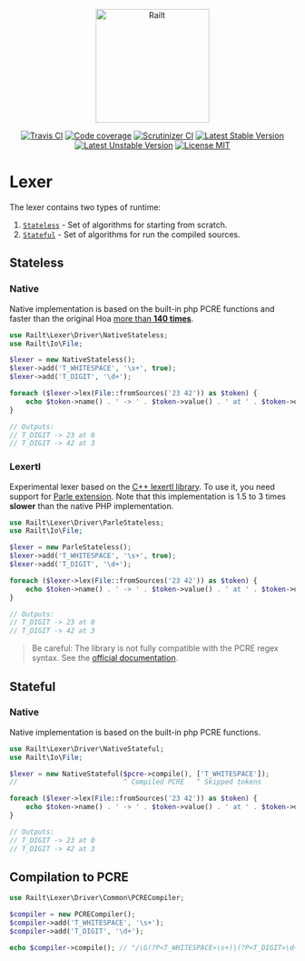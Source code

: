<p align="center">
    <img src="https://railt.org/images/logo-dark.svg" width="200" alt="Railt" />
</p>

<p align="center">
    <a href="https://travis-ci.org/railt/lexer"><img src="https://travis-ci.org/railt/lexer.svg?branch=master" alt="Travis CI" /></a>
    <a href="https://scrutinizer-ci.com/g/railt/lexer/?branch=master"><img src="https://scrutinizer-ci.com/g/railt/lexer/badges/coverage.png?b=master" alt="Code coverage" /></a>
    <a href="https://scrutinizer-ci.com/g/railt/lexer/?branch=master"><img src="https://scrutinizer-ci.com/g/railt/lexer/badges/quality-score.png?b=master" alt="Scrutinizer CI" /></a>
    <a href="https://packagist.org/packages/railt/lexer"><img src="https://poser.pugx.org/railt/lexer/version" alt="Latest Stable Version"></a>
    <a href="https://packagist.org/packages/railt/lexer"><img src="https://poser.pugx.org/railt/lexer/v/unstable" alt="Latest Unstable Version"></a>
    <a href="https://raw.githubusercontent.com/railt/lexer/master/LICENSE.md"><img src="https://poser.pugx.org/railt/lexer/license" alt="License MIT"></a>
</p>

# Lexer

The lexer contains two types of runtime:
1) [`Stateless`](#stateless) - Set of algorithms for starting from scratch.
2) [`Stateful`](#stateful) - Set of algorithms for run the compiled sources.

## Stateless

### Native

Native implementation is based on the built-in php PCRE functions and faster 
than the original Hoa [more than **140 times**](https://github.com/hoaproject/Compiler/issues/81).

```php
use Railt\Lexer\Driver\NativeStateless;
use Railt\Io\File;

$lexer = new NativeStateless();
$lexer->add('T_WHITESPACE', '\s+', true);
$lexer->add('T_DIGIT', '\d+');

foreach ($lexer->lex(File::fromSources('23 42')) as $token) {
    echo $token->name() . ' -> ' . $token->value() . ' at ' . $token->offset() . "\n";
}

// Outputs:
// T_DIGIT -> 23 at 0
// T_DIGIT -> 42 at 3
```

### Lexertl

Experimental lexer based on the 
[C++ lexertl library](https://github.com/BenHanson/lexertl). To use it, you 
need support for [Parle extension](http://php.net/manual/en/book.parle.php).
Note that this implementation is 1.5 to 3 times **slower** than the native 
PHP implementation.

```php
use Railt\Lexer\Driver\ParleStateless;
use Railt\Io\File;

$lexer = new ParleStateless();
$lexer->add('T_WHITESPACE', '\s+', true);
$lexer->add('T_DIGIT', '\d+');

foreach ($lexer->lex(File::fromSources('23 42')) as $token) {
    echo $token->name() . ' -> ' . $token->value() . ' at ' . $token->offset() . "\n";
}

// Outputs:
// T_DIGIT -> 23 at 0
// T_DIGIT -> 42 at 3
```

> Be careful: The library is not fully compatible with the PCRE regex 
syntax. See the [official documentation](http://www.benhanson.net/lexertl.html).

## Stateful

### Native

Native implementation is based on the built-in php PCRE functions.

```php
use Railt\Lexer\Driver\NativeStateful;
use Railt\Io\File;

$lexer = new NativeStateful($pcre->compile(), ['T_WHITESPACE']);
//                          ^ Compiled PCRE   ^ Skipped tokens

foreach ($lexer->lex(File::fromSources('23 42')) as $token) {
    echo $token->name() . ' -> ' . $token->value() . ' at ' . $token->offset() . "\n";
}

// Outputs:
// T_DIGIT -> 23 at 0
// T_DIGIT -> 42 at 3
```

## Compilation to PCRE

```php
use Railt\Lexer\Driver\Common\PCRECompiler;

$compiler = new PCRECompiler();
$compiler->add('T_WHITESPACE', '\s+');
$compiler->add('T_DIGIT', '\d+');

echo $compiler->compile(); // "/\G(?P<T_WHITESPACE>\s+)|(?P<T_DIGIT>\d+)|(?P<T_UNKNOWN>.*?)/usS"
```
